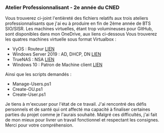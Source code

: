 ### Atelier Professionnalisant - 2e année du CNED
Vous trouverez ci-joint l'entièreté des fichiers relatifs aux trois ateliers professionnalisants que j'ai eu à produire en fin de 2ème année de BTS SIO/SISR. 
Les machines virtuelles, étant trop volumineuses pour GitHub, sont disponibles dans mon OneDrive, aux liens ci-dessous
Vous trouverez les quatres machines virtuelle sous format Virtualbox :
- VyOS : Routeur [LIEN](https://1drv.ms/u/c/813a860d8dc7bae7/EftCfxhIbF1Gk0dQBKQL_Z8BG7pG60uLY4m5UVO4N-48vw?e=APSGPB)
- Windows Server 2019 : AD, DHCP, DN [LIEN](https://1drv.ms/u/c/813a860d8dc7bae7/EeVijROPz-lIg-5VpfoaBb4BOa7PkfWkx3HNSQwVPSVCOw?e=l5cfln)
- TrueNAS : NSA [LIEN](https://1drv.ms/u/c/813a860d8dc7bae7/EV0lM9kEtyJBnHebPxm58kIBjB94-QNpr_4tIbiTvOmYbA?e=PH9bIj)
- Windows 10 : Patron de Machine client [LIEN](https://1drv.ms/u/c/813a860d8dc7bae7/EYmQzRQXMEtGnJghhDv0Zs8BOI1t_wAlxSR7V-2vC9Swbw?e=gZNA4t)

Ainsi que les scripts demandés :
- Manage-Users.ps1
- Create-OU.ps1
- Create-User.ps1

Je tiens à m'excuser pour l'état de ce travail. J'ai rencontré des défis personnels et de santé qui ont affecté ma capacité à finaliser certaines parties du projet comme je l'aurais souhaité. Malgré ces difficultés, j'ai fait de mon mieux pour livrer un travail fonctionnel et respectant les consignes. Merci pour votre compréhension.

